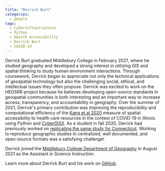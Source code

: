 ```yaml
---
title: "Derrick Burt"
categories:
  - people
tags:
  - Cyberinfrastructure
  - Python
  - Health Accessibility
  - Derrick Burt
  - COVID-19
---
```


Derrick Burt graduated Middlebury College in February 2021, where he studied geography and developed a strong interest in utilizing GIS and spatial thinking to study human environment interactions.
Through coursework, Derrick began to appreciate not only the technical applications of geospatial technology but also the challenging social, ethical, and intellectual issues they often propose.
Derrick was excited to work on the HEGSRR project because he believes developing open-source standards in geospatial communities is both interesting and an important way to increase access, transparency, and accountability in geography.
Over the summer of 2021, Derrick's primary contribution was improving the reproducibility and computational efficiency of the [Kang et al 2020](https://github.com/HEGSRR/RPr-Kang-2020) measure of spatial accessibility to health care resources in the context of COVID-19 in Illinois using Python and [CyberGISX](https://cybergisxhub.cigi.illinois.edu/).
As a student in fall 2020, Derrick had previously worked on [replicating the same study for Connecticut](https://cybergisxhub.cigi.illinois.edu/blog/middlebury-college-students-reproduce-and-replicate-covid-19-health-care-resource-accessibility-study/).
Working to reproduce geographic studies in centralized, well documented, and open-source formats was a satisfying challenge!

Derrick joined the [Middlebury College Department of Geography](http://www.middlebury.edu/academics/geog) in August 2021 as the Assistant in Science Instruction.

Learn more about Derrick Burt and his work on [GitHub](https://derrickburt.github.io/).
